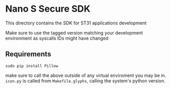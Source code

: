 # Nano S Secure SDK

This directory contains the SDK for ST31 applications development   

Make sure to use the tagged version matching your development environment as syscalls IDs might have changed

## Requirements
```
sudo pip install Pillow
```

make sure to call the above outside of any virtual enviroment you may be in. ```icon.py``` is called from ```Makefile.glyphs```, calling the system's python version. 


